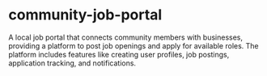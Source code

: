 # community-job-portal
A local job portal that connects community members with businesses, providing a platform to post job openings and apply for available roles. The platform includes features like creating user profiles, job postings, application tracking, and notifications.
